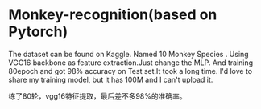 # Monkey-recognition(based on Pytorch)
The dataset can be found on Kaggle. Named 10 Monkey Species .
Using VGG16 backbone as feature extraction.Just change the MLP.
And training 80epoch and got 98% accuracy on Test set.It took a long time.
I'd love to share my training model, but it has 100M and I can't upload it.


练了80轮，vgg16特征提取，最后差不多98%的准确率。
